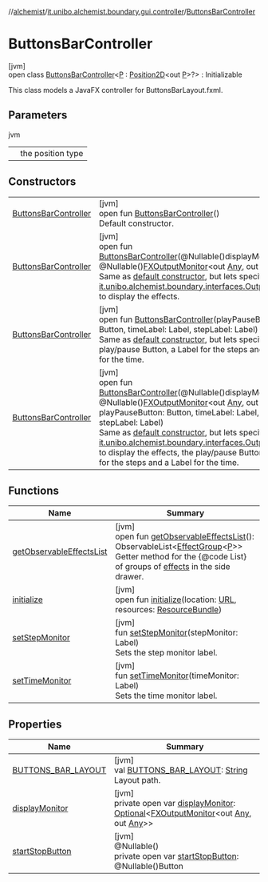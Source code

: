 //[alchemist](../../../index.md)/[it.unibo.alchemist.boundary.gui.controller](../index.md)/[ButtonsBarController](index.md)

# ButtonsBarController

[jvm]\
open class [ButtonsBarController](index.md)<[P](index.md) : [Position2D](../../it.unibo.alchemist.model.interfaces/-position2-d/index.md)<out [P](../../it.unibo.alchemist.boundary.monitor.generic/-numeric-label-monitor/index.md)>?> : Initializable

This class models a JavaFX controller for ButtonsBarLayout.fxml.

## Parameters

jvm

| | |
|---|---|
| <P> | the position type |

## Constructors

| | |
|---|---|
| [ButtonsBarController](-buttons-bar-controller.md) | [jvm]<br>open fun [ButtonsBarController](-buttons-bar-controller.md)()<br>Default constructor. |
| [ButtonsBarController](-buttons-bar-controller.md) | [jvm]<br>open fun [ButtonsBarController](-buttons-bar-controller.md)(@Nullable()displayMonitor: @Nullable()[FXOutputMonitor](../../it.unibo.alchemist.boundary.interfaces/-f-x-output-monitor/index.md)<out [Any](https://kotlinlang.org/api/latest/jvm/stdlib/kotlin/-any/index.html), out [Any](https://kotlinlang.org/api/latest/jvm/stdlib/kotlin/-any/index.html)>)<br>Same as [default constructor](-buttons-bar-controller.md), but lets specify an [it.unibo.alchemist.boundary.interfaces.OutputMonitor](../../it.unibo.alchemist.boundary.interfaces/-output-monitor/index.md) to display the effects. |
| [ButtonsBarController](-buttons-bar-controller.md) | [jvm]<br>open fun [ButtonsBarController](-buttons-bar-controller.md)(playPauseButton: Button, timeLabel: Label, stepLabel: Label)<br>Same as [default constructor](-buttons-bar-controller.md), but lets specify the play/pause Button, a Label for the steps and a Label for the time. |
| [ButtonsBarController](-buttons-bar-controller.md) | [jvm]<br>open fun [ButtonsBarController](-buttons-bar-controller.md)(@Nullable()displayMonitor: @Nullable()[FXOutputMonitor](../../it.unibo.alchemist.boundary.interfaces/-f-x-output-monitor/index.md)<out [Any](https://kotlinlang.org/api/latest/jvm/stdlib/kotlin/-any/index.html), out [Any](https://kotlinlang.org/api/latest/jvm/stdlib/kotlin/-any/index.html)>, playPauseButton: Button, timeLabel: Label, stepLabel: Label)<br>Same as [default constructor](-buttons-bar-controller.md), but lets specify an [it.unibo.alchemist.boundary.interfaces.OutputMonitor](../../it.unibo.alchemist.boundary.interfaces/-output-monitor/index.md) to display the effects, the play/pause Button, a Label for the steps and a Label for the time. |

## Functions

| Name | Summary |
|---|---|
| [getObservableEffectsList](get-observable-effects-list.md) | [jvm]<br>open fun [getObservableEffectsList](get-observable-effects-list.md)(): ObservableList<[EffectGroup](../../it.unibo.alchemist.boundary.gui.effects/-effect-group/index.md)<[P](../../it.unibo.alchemist.boundary.monitor.generic/-numeric-label-monitor/index.md)>><br>Getter method for the {@code List} of groups of [effects](../../it.unibo.alchemist.boundary.gui.effects/-effect-f-x/index.md) in the side drawer. |
| [initialize](initialize.md) | [jvm]<br>open fun [initialize](initialize.md)(location: [URL](https://docs.oracle.com/javase/8/docs/api/java/net/URL.html), resources: [ResourceBundle](https://docs.oracle.com/javase/8/docs/api/java/util/ResourceBundle.html)) |
| [setStepMonitor](set-step-monitor.md) | [jvm]<br>fun [setStepMonitor](set-step-monitor.md)(stepMonitor: Label)<br>Sets the step monitor label. |
| [setTimeMonitor](set-time-monitor.md) | [jvm]<br>fun [setTimeMonitor](set-time-monitor.md)(timeMonitor: Label)<br>Sets the time monitor label. |

## Properties

| Name | Summary |
|---|---|
| [BUTTONS_BAR_LAYOUT](-b-u-t-t-o-n-s_-b-a-r_-l-a-y-o-u-t.md) | [jvm]<br>val [BUTTONS_BAR_LAYOUT](-b-u-t-t-o-n-s_-b-a-r_-l-a-y-o-u-t.md): [String](https://docs.oracle.com/javase/8/docs/api/java/lang/String.html)<br>Layout path. |
| [displayMonitor](display-monitor.md) | [jvm]<br>private open var [displayMonitor](display-monitor.md): [Optional](https://docs.oracle.com/javase/8/docs/api/java/util/Optional.html)<[FXOutputMonitor](../../it.unibo.alchemist.boundary.interfaces/-f-x-output-monitor/index.md)<out [Any](https://kotlinlang.org/api/latest/jvm/stdlib/kotlin/-any/index.html), out [Any](https://kotlinlang.org/api/latest/jvm/stdlib/kotlin/-any/index.html)>> |
| [startStopButton](start-stop-button.md) | [jvm]<br>@Nullable()<br>private open var [startStopButton](start-stop-button.md): @Nullable()Button |
